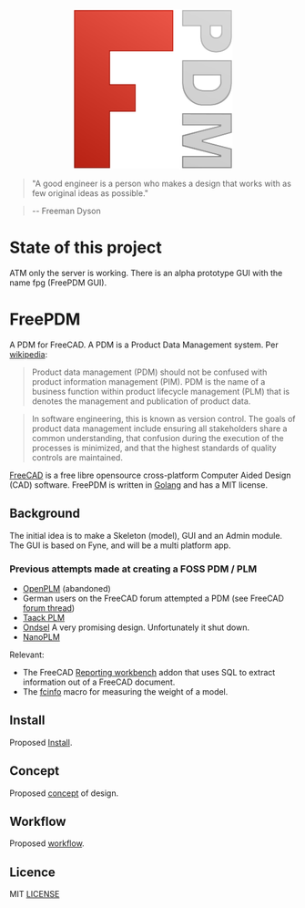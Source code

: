 <div style="text-align: center;"><img src="static/FreePDM-logo.png" /></div>


> "A good engineer is a person who makes a design that works with as few original ideas as possible."

> -- Freeman Dyson


# State of this project
ATM only the server is working. There is an alpha prototype GUI with the name fpg (FreePDM GUI).

# FreePDM

A PDM for FreeCAD. A PDM is a Product Data Management system. Per [wikipedia](https://en.wikipedia.org/wiki/Product_data_management): 

> Product data management (PDM) should not be confused with product information management (PIM). PDM is the name of a business function within product lifecycle management (PLM) that is denotes the management and publication of product data. 

>In software engineering, this is known as version control. The goals of product data management include ensuring all stakeholders share a common understanding, that confusion during the execution of the processes is minimized, and that the highest standards of quality controls are maintained. 

[FreeCAD](https://www.freecad.org) is a free libre opensource cross-platform Computer Aided Design (CAD) software. FreePDM is written in [Golang](doc/Why_Golang.md) and has a MIT license.

## Background
The initial idea is to make a Skeleton (model), GUI and an Admin module. The GUI is based on Fyne, and will be a multi platform app.

### Previous attempts made at creating a FOSS PDM / PLM
* [OpenPLM](https://github.com/cadracks-project/openplm) (abandoned)
* German users on the FreeCAD forum attempted a PDM (see FreeCAD [forum thread](https://forum.freecad.org/viewtopic.php?f=22&t=63794))
* [Taack PLM](https://github.com/Taack/taack-plm-freecad)
* [Ondsel](https://ondsel.com/) A very promising design. Unfortunately it shut down.
* [NanoPLM](https://github.com/alekssadowski95/nanoPLM)

Relevant:
* The FreeCAD [Reporting workbench](https://github.com/furti/FreeCAD-Reporting) addon that uses SQL to extract information out of a FreeCAD document.
* The [fcinfo](https://wiki.freecad.org/Macro_FCInfo) macro for measuring the weight of a model.

## Install
Proposed [Install](doc/FreePDM_Install/README.md).

## Concept

Proposed [concept](doc/FreePDM_01-Design/README.md) of design.

## Workflow

Proposed [workflow](doc/FreePDM_02-Workflows/README.md).

## Licence
MIT [LICENSE](LICENSE)
